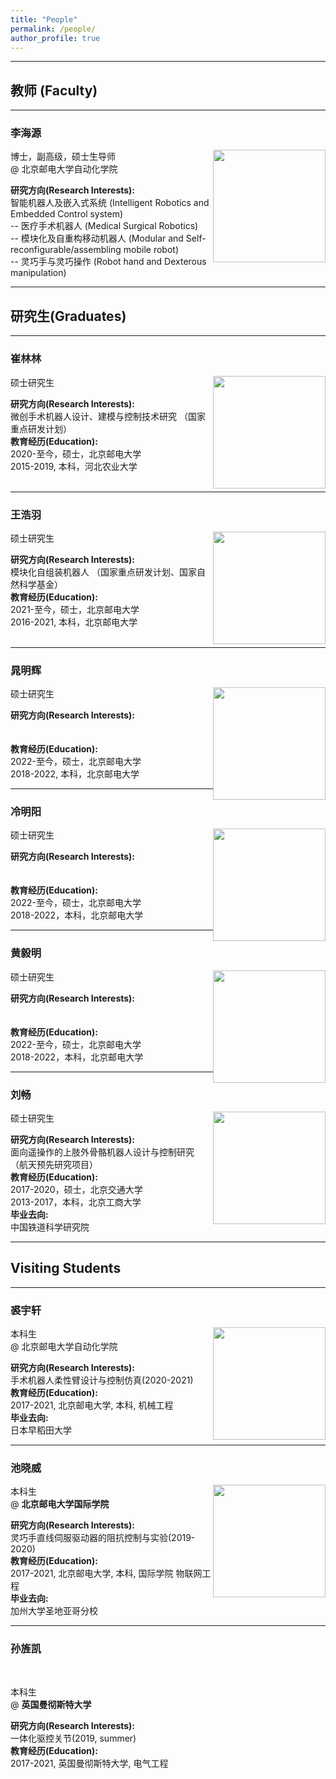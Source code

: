 ```yaml
---
title: "People"
permalink: /people/
author_profile: true
---
```

<hr>
<h2 id="Faculty"><a href="#Faculty" class="headerlink" title="Faculty"></a> <strong> 教师 (Faculty) </strong></h2><hr>

<h3 id="李海源"><a href="#Haiyuan-Li" class="headerlink" title="Haiyuan Li"></a>李海源</h3><img style="float: right;" src="https://lihaiyuan-ires.github.io/images/profile.jpg" width=180>
<p>博士，副高级，硕士生导师<br>@ 北京邮电大学自动化学院</p>
<strong>研究方向(Research Interests):</strong>
<br>智能机器人及嵌入式系统 (Intelligent Robotics and Embedded Control system)
<br>-- 医疗手术机器人 (Medical Surgical Robotics)
<br>-- 模块化及自重构移动机器人 (Modular and Self-reconfigurable/assembling mobile robot)
<br>-- 灵巧手与灵巧操作 (Robot hand and Dexterous manipulation)
<hr>
<h2 id="Graduates"><a href="#Graduates" class="headerlink" title="Graduates"></a> <strong> 研究生(Graduates) </strong></h2><hr>
<h3 id="崔林林"><a href="#Linlin-Cui" class="headerlink" title="Linlin-Cui"></a>崔林林</h3><img style="float: right;" src="https://lihaiyuan-ires.github.io/images/cuilinlin.jpg" width=180>
<p>硕士研究生<br> </p>
<strong>研究方向(Research Interests):</strong>
<br>
微创手术机器人设计、建模与控制技术研究 （国家重点研发计划）
<br>
<strong>教育经历(Education):</strong>
<br>
2020-至今，硕士，北京邮电大学
<br>
2015-2019, 本科，河北农业大学
<br>
<br>
<hr>
<h3 id="王浩羽"><a href="#Haoyuan-Wang" class="headerlink" title="Haoyuan-Wang"></a>王浩羽</h3><img style="float: right;" src="https://lihaiyuan-ires.github.io/images/wanghaoyu.jpg" width=180>
<p>硕士研究生<br> </p>
<strong>研究方向(Research Interests):</strong>
<br>
模块化自组装机器人 （国家重点研发计划、国家自然科学基金）
<br>
<strong>教育经历(Education):</strong>
<br>
2021-至今，硕士，北京邮电大学
<br>
2016-2021, 本科，北京邮电大学
<br>
<br>
<hr>
<h3 id="晁明辉"><a href="#Minghui-Chao" class="headerlink" title="Minghui-Chao"></a>晁明辉</h3><img style="float: right;" src="https://lihaiyuan-ires.github.io/images/chaominghui.jpg" width=180>
<p>硕士研究生<br> </p>
<strong>研究方向(Research Interests):</strong>
<br>
<br>
<br>
<strong>教育经历(Education):</strong>
<br>
2022-至今，硕士，北京邮电大学
<br>
2018-2022, 本科，北京邮电大学
<br>
<hr>
<h3 id="冷明阳"><a href="#Mingyang-Leng" class="headerlink" title="Mingyang-Leng"></a>冷明阳</h3><img style="float: right;" src="https://lihaiyuan-ires.github.io/images/lengmingyang.jpg" width=180>
<p>硕士研究生<br> </p>
<strong>研究方向(Research Interests):</strong>
<br>
<br>
<br>
<strong>教育经历(Education):</strong>
<br>
2022-至今，硕士，北京邮电大学
<br>
2018-2022，本科，北京邮电大学
<br>
<hr>
<h3 id="黄毅明"><a href="#Yiming-Huang" class="headerlink" title="Minghui-Chao"></a>黄毅明</h3><img style="float: right;" src="https://lihaiyuan-ires.github.io/images/huangyiming.jpg" width=180>
<p>硕士研究生<br> </p>
<strong>研究方向(Research Interests):</strong>
<br>
<br>
<br>
<strong>教育经历(Education):</strong>
<br>
2022-至今，硕士，北京邮电大学
<br>
2018-2022，本科，北京邮电大学
<br>
<hr>
<h3 id="刘畅"><a href="#Chang-Liu" class="headerlink" title="Chang-Liu"></a>刘畅</h3><img style="float: right;" src="https://lihaiyuan-ires.github.io/images/liuchang.jpg" width=180>
<p>硕士研究生<br> </p>
<strong>研究方向(Research Interests):</strong>
<br>
面向遥操作的上肢外骨骼机器人设计与控制研究 （航天预先研究项目）<br>
<strong>教育经历(Education):</strong>
<br>
2017-2020，硕士，北京交通大学
<br>
2013-2017，本科，北京工商大学
<br>
<strong>毕业去向:</strong>
<br>
中国铁道科学研究院
<hr>
<h2 id="Visiting Students"><a href="#Visiting Students" class="headerlink" title="Visiting Students"></a> <strong> Visiting Students </strong></h2><hr>

<h3 id="裘宇轩"><a href="#Yuxuan-Qiu" class="headerlink" title="Yuxuan-Qiu"></a>裘宇轩</h3><img style="float: right;" src="https://lihaiyuan-ires.github.io/images/qiuyuxuan.jpg" width=180>
<p>本科生<br>@ 北京邮电大学自动化学院 </p>
<strong>研究方向(Research Interests):</strong>
<br>
手术机器人柔性臂设计与控制仿真(2020-2021)
<br>
<strong>教育经历(Education):</strong>
<br>
2017-2021, 北京邮电大学, 本科, 机械工程
<br>
<strong>毕业去向:</strong>
<br>
日本早稻田大学
<hr>
<h3 id="池晓威"><a href="#Xiaowei-Chi" class="headerlink" title="Xiaowei-Chi"></a>池晓威</h3><img style="float: right;" src="https://lihaiyuan-ires.github.io/images/chixiaowei.jpg" width=180>
<p>本科生<br>@ <strong>北京邮电大学国际学院</strong> </p>
<strong>研究方向(Research Interests):</strong>
<br>
灵巧手直线伺服驱动器的阻抗控制与实验(2019-2020)
<br>
<strong>教育经历(Education):</strong>
<br>
2017-2021, 北京邮电大学, 本科, 国际学院 物联网工程
<br>
<strong>毕业去向:</strong>
<br>
加州大学圣地亚哥分校
<hr>
<h3 id="孙旌凯"><a href="#Jingkai-Sun" class="headerlink" title="Jingkai-Sun"></a>孙旌凯</h3><img style="float: right;">
<br>
<p>本科生<br>@ <strong>英国曼彻斯特大学</strong> </p>
<strong>研究方向(Research Interests):</strong>
<br>
一体化驱控关节(2019, summer)
<br>
<strong>教育经历(Education):</strong>
<br>
2017-2021, 英国曼彻斯特大学, 电气工程 
<br>



